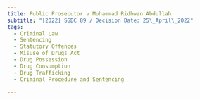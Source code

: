 ```yaml
---
title: Public Prosecutor v Muhammad Ridhwan Abdullah
subtitle: "[2022] SGDC 89 / Decision Date: 25\_April\_2022"
tags:
  - Criminal Law
  - Sentencing
  - Statutory Offences
  - Misuse of Drugs Act
  - Drug Possession
  - Drug Consumption
  - Drug Trafficking
  - Criminal Procedure and Sentencing

---
```

